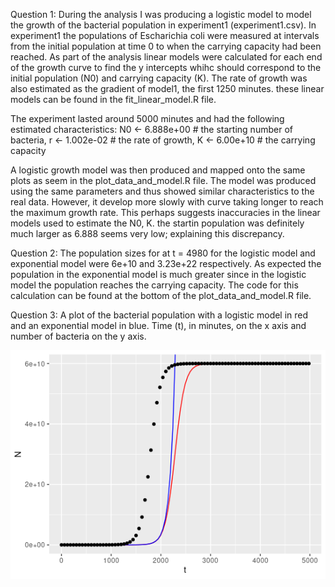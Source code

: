 Question 1:
During the analysis I was producing a logistic model to model the growth of the bacterial population in experiment1 (experiment1.csv). In experiment1 the populations of Escharichia coli were measured at intervals from the initial population at time 0 to when the carrying capacity had been reached. As part of the analysis linear models were calculated for each end of the growth curve to find the y intercepts whihc should correspond to the initial population (N0) and carrying capacity (K). The rate of growth was also estimated as the gradient of model1, the first 1250 minutes. these linear models can be found in the fit_linear_model.R file.

The experiment lasted around 5000 minutes and had the following estimated characteristics:
N0 <- 6.888e+00 # the starting number of bacteria,
r <- 1.002e-02 # the rate of growth,
K <- 6.00e+10 # the carrying capacity

A logistic growth model was then produced and mapped onto the same plots as seem in the plot_data_and_model.R file. The model was produced using the same parameters and thus showed similar characteristics to the real data. However, it develop more slowly with curve taking longer to reach the maximum growth rate. This perhaps suggests inaccuracies in the linear models used to estimate the N0, K. the startin population was definitely much larger as 6.888 seems very low; explaining this discrepancy.   

Question 2:
The population sizes for at t = 4980 for the logistic model and exponential model were 6e+10 and 3.23e+22 respectively. As expected the population in the exponential model is much greater since in the logistic model the population reaches the carrying capacity. 
The code for this calculation can be found at the bottom of the plot_data_and_model.R file. 

Question 3: A plot of the bacterial population with a logistic model in red and an exponential model in blue. Time (t), in minutes, on the x axis and number of bacteria on the y axis.











![Alt text](Logistic_exponential_plot.png)





